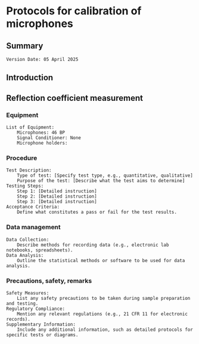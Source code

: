 # Protocols for calibration of microphones

## Summary

    Version Date: 05 April 2025

## Introduction

## Reflection coefficient measurement

### Equipment

    List of Equipment:
        Microphones: 46 BP
        Signal Conditioner: None
        Microphone holders: 

### Procedure

    Test Description:
        Type of test: [Specify test type, e.g., quantitative, qualitative]
        Purpose of the test: [Describe what the test aims to determine]
    Testing Steps:
        Step 1: [Detailed instruction]
        Step 2: [Detailed instruction]
        Step 3: [Detailed instruction]
    Acceptance Criteria:
        Define what constitutes a pass or fail for the test results.

### Data management

    Data Collection:
        Describe methods for recording data (e.g., electronic lab notebooks, spreadsheets).
    Data Analysis:
        Outline the statistical methods or software to be used for data analysis.
        
### Precautions, safety, remarks

    Safety Measures:
        List any safety precautions to be taken during sample preparation and testing.
    Regulatory Compliance:
        Mention any relevant regulations (e.g., 21 CFR 11 for electronic records).
    Supplementary Information:
        Include any additional information, such as detailed protocols for specific tests or diagrams.